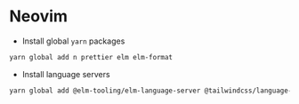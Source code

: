 # Neovim

- Install global `yarn` packages

```sh
yarn global add n prettier elm elm-format
```

- Install language servers

```sh
yarn global add @elm-tooling/elm-language-server @tailwindcss/language-server bash-language-server typescript-language-server vscode-langservers-extracted yaml-language-server
```
